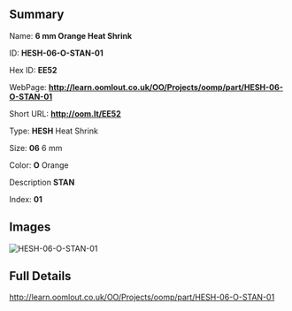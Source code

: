 

## Summary
 
Name: __6 mm Orange Heat Shrink__

ID: __HESH-06-O-STAN-01__

Hex ID: __EE52__

WebPage: __http://learn.oomlout.co.uk/OO/Projects/oomp/part/HESH-06-O-STAN-01__

Short URL: __http://oom.lt/EE52__


Type: __HESH__ Heat Shrink 

Size: __06__ 6 mm 

Color: __O__ Orange 

Description __STAN__  

Index: __01__


## Images
![HESH-06-O-STAN-01](http://oomlout.com/oomp-gen/parts/HESH-06-O-STAN-01/HESH-06-O-STAN-01_420.jpg)



## Full Details

 http://learn.oomlout.co.uk/OO/Projects/oomp/part/HESH-06-O-STAN-01














